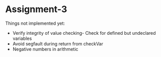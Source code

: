 # Assignment-3

Things not implemented yet:

- Verify integrity of value checking- Check for defined but undeclared variables
- Avoid segfault during return from checkVar
- Negative numbers in arithmetic

